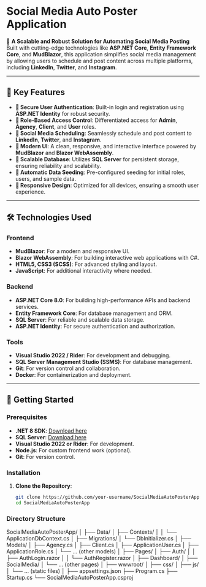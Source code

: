 # Social Media Auto Poster Application

🚀 **A Scalable and Robust Solution for Automating Social Media Posting**  
Built with cutting-edge technologies like **ASP.NET Core**, **Entity Framework Core**, and **MudBlazor**, this application simplifies social media management by allowing users to schedule and post content across multiple platforms, including **LinkedIn**, **Twitter**, and **Instagram**.

---

## 🌟 Key Features

- **🔐 Secure User Authentication**: Built-in login and registration using **ASP.NET Identity** for robust security.
- **👥 Role-Based Access Control**: Differentiated access for **Admin**, **Agency**, **Client**, and **User** roles.
- **📅 Social Media Scheduling**: Seamlessly schedule and post content to **LinkedIn**, **Twitter**, and **Instagram**.
- **🎨 Modern UI**: A clean, responsive, and interactive interface powered by **MudBlazor** and **Blazor WebAssembly**.
- **💾 Scalable Database**: Utilizes **SQL Server** for persistent storage, ensuring reliability and scalability.
- **🌱 Automatic Data Seeding**: Pre-configured seeding for initial roles, users, and sample data.
- **📱 Responsive Design**: Optimized for all devices, ensuring a smooth user experience.

---

## 🛠️ Technologies Used

### **Frontend**
- **MudBlazor**: For a modern and responsive UI.
- **Blazor WebAssembly**: For building interactive web applications with C#.
- **HTML5, CSS3 (SCSS)**: For advanced styling and layout.
- **JavaScript**: For additional interactivity where needed.

### **Backend**
- **ASP.NET Core 8.0**: For building high-performance APIs and backend services.
- **Entity Framework Core**: For database management and ORM.
- **SQL Server**: For reliable and scalable data storage.
- **ASP.NET Identity**: For secure authentication and authorization.

### **Tools**
- **Visual Studio 2022 / Rider**: For development and debugging.
- **SQL Server Management Studio (SSMS)**: For database management.
- **Git**: For version control and collaboration.
- **Docker**: For containerization and deployment.

---

## 🚀 Getting Started

### **Prerequisites**
- **.NET 8 SDK**: [Download here](https://dotnet.microsoft.com/download/dotnet)
- **SQL Server**: [Download here](https://www.microsoft.com/en-us/sql-server/sql-server-downloads)
- **Visual Studio 2022 or Rider**: For development.
- **Node.js**: For custom frontend work (optional).
- **Git**: For version control.

### **Installation**

1. **Clone the Repository**:
   ```bash
   git clone https://github.com/your-username/SocialMediaAutoPosterApp.git
   cd SocialMediaAutoPosterApp

### **Directory Structure**
SocialMediaAutoPosterApp/
│
├── Data/
│   ├── Contexts/
│   │   └── ApplicationDbContext.cs
│   ├── Migrations/
│   └── DbInitializer.cs
│
├── Models/
│   ├── Agency.cs
│   ├── Client.cs
│   ├── ApplicationUser.cs
│   ├── ApplicationRole.cs
│   └── ... (other models)
│
├── Pages/
│   ├── Auth/
│   │   ├── AuthLogin.razor
│   │   └── AuthRegister.razor
│   ├── Dashboard/
│   ├── SocialMedia/
│   └── ... (other pages)
│
├── wwwroot/
│   ├── css/
│   ├── js/
│   └── ... (static files)
│
├── appsettings.json
├── Program.cs
├── Startup.cs
└── SocialMediaAutoPosterApp.csproj
